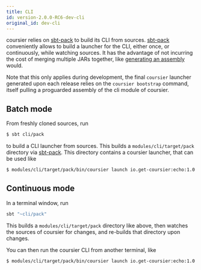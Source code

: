 ```yaml
---
title: CLI
id: version-2.0.0-RC6-dev-cli
original_id: dev-cli
---
```


coursier relies on [sbt-pack](https://github.com/xerial/sbt-pack) to build
its CLI from sources. [sbt-pack](https://github.com/xerial/sbt-pack) conveniently allows to build a launcher for
the CLI, either once, or continuously, while watching sources. It has the
advantage of not incurring the cost of merging multiple JARs together,
like [generating an assembly](https://github.com/sbt/sbt-assembly) would.

Note that this only applies during development, the
final `coursier` launcher generated upon each release relies on the
`coursier bootstrap` command, itself pulling a proguarded assembly of the
cli module of coursier.

## Batch mode

From freshly cloned sources, run
```bash
$ sbt cli/pack
```
to build a CLI launcher from sources.
This builds a
`modules/cli/target/pack` directory via
[sbt-pack](https://github.com/xerial/sbt-pack).
This directory contains a coursier launcher, that can be used like
```bash
$ modules/cli/target/pack/bin/coursier launch io.get-coursier:echo:1.0.1 -- foo
```

## Continuous mode

In a terminal window, run
```bash
sbt "~cli/pack"
```

This builds a `modules/cli/target/pack` directory like above, then
watches the sources of coursier for changes, and re-builds that directory
upon changes.

You can then run the coursier CLI from another terminal, like
```bash
$ modules/cli/target/pack/bin/coursier launch io.get-coursier:echo:1.0.1 -- foo
```

